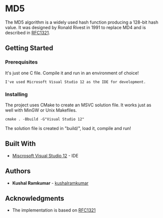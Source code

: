 # MD5

The MD5 algorithm is a widely used hash function producing a 128-bit hash value. It was designed by Ronald Rivest in 1991 to replace MD4 and is described in [RFC1321](https://www.ietf.org/rfc/rfc1321.txt).

## Getting Started

### Prerequisites

It's just one C file. Compile it and run in an environment of choice!

```
I've used Microsoft Visual Studio 12 as the IDE for development.
```

### Installing

The project uses CMake to create an MSVC solution file. It works just as well with MinGW or Unix Makefiles.

```
cmake . -Bbuild -G"Visual Studio 12"
```

The solution file is created in "build/", load it, compile and run!

## Built With

* [Miscrosoft Visual Studio 12](https://www.visualstudio.com/) - IDE


## Authors

* **Kushal Ramkumar** - [kushalramkumar](https://github.com/kushalramkumar)

## Acknowledgments

* The implementation is based on [RFC1321](https://www.ietf.org/rfc/rfc1321.txt)
